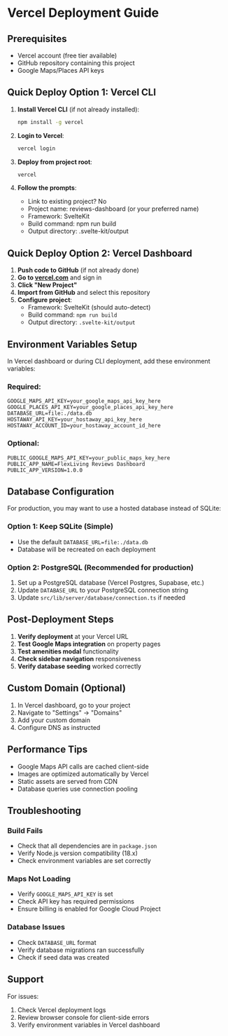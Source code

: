# Vercel Deployment Guide

## Prerequisites
- Vercel account (free tier available)
- GitHub repository containing this project
- Google Maps/Places API keys

## Quick Deploy Option 1: Vercel CLI

1. **Install Vercel CLI** (if not already installed):
   ```bash
   npm install -g vercel
   ```

2. **Login to Vercel**:
   ```bash
   vercel login
   ```

3. **Deploy from project root**:
   ```bash
   vercel
   ```

4. **Follow the prompts**:
   - Link to existing project? No
   - Project name: reviews-dashboard (or your preferred name)
   - Framework: SvelteKit
   - Build command: npm run build
   - Output directory: .svelte-kit/output

## Quick Deploy Option 2: Vercel Dashboard

1. **Push code to GitHub** (if not already done)
2. **Go to [vercel.com](https://vercel.com)** and sign in
3. **Click "New Project"**
4. **Import from GitHub** and select this repository
5. **Configure project**:
   - Framework: SvelteKit (should auto-detect)
   - Build command: `npm run build`
   - Output directory: `.svelte-kit/output`

## Environment Variables Setup

In Vercel dashboard or during CLI deployment, add these environment variables:

### Required:
```
GOOGLE_MAPS_API_KEY=your_google_maps_api_key_here
GOOGLE_PLACES_API_KEY=your_google_places_api_key_here
DATABASE_URL=file:./data.db
HOSTAWAY_API_KEY=your_hostaway_api_key_here
HOSTAWAY_ACCOUNT_ID=your_hostaway_account_id_here
```

### Optional:
```
PUBLIC_GOOGLE_MAPS_API_KEY=your_public_maps_key_here
PUBLIC_APP_NAME=FlexLiving Reviews Dashboard
PUBLIC_APP_VERSION=1.0.0
```

## Database Configuration

For production, you may want to use a hosted database instead of SQLite:

### Option 1: Keep SQLite (Simple)
- Use the default `DATABASE_URL=file:./data.db`
- Database will be recreated on each deployment

### Option 2: PostgreSQL (Recommended for production)
1. Set up a PostgreSQL database (Vercel Postgres, Supabase, etc.)
2. Update `DATABASE_URL` to your PostgreSQL connection string
3. Update `src/lib/server/database/connection.ts` if needed

## Post-Deployment Steps

1. **Verify deployment** at your Vercel URL
2. **Test Google Maps integration** on property pages
3. **Test amenities modal** functionality
4. **Check sidebar navigation** responsiveness
5. **Verify database seeding** worked correctly

## Custom Domain (Optional)

1. In Vercel dashboard, go to your project
2. Navigate to "Settings" → "Domains"
3. Add your custom domain
4. Configure DNS as instructed

## Performance Tips

- Google Maps API calls are cached client-side
- Images are optimized automatically by Vercel
- Static assets are served from CDN
- Database queries use connection pooling

## Troubleshooting

### Build Fails
- Check that all dependencies are in `package.json`
- Verify Node.js version compatibility (18.x)
- Check environment variables are set correctly

### Maps Not Loading
- Verify `GOOGLE_MAPS_API_KEY` is set
- Check API key has required permissions
- Ensure billing is enabled for Google Cloud Project

### Database Issues
- Check `DATABASE_URL` format
- Verify database migrations ran successfully
- Check if seed data was created

## Support

For issues:
1. Check Vercel deployment logs
2. Review browser console for client-side errors
3. Verify environment variables in Vercel dashboard
